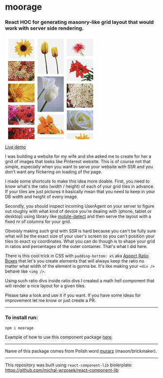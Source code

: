 # moorage

### React HOC for generating masonry-like grid layout that would work with server side rendering.

<a href="https://michal-wrzosek.github.io/moorage"><img src="/demo.png" width="300px" /></a>

[Live demo](https://michal-wrzosek.github.io/moorage)

I was building a website for my wife and she asked me to create for her a grid of images that looks like Pinterest website. This is of course not that simple, especially when you want to serve your website with SSR and you don't want any flickering on loading of the page.

I made some shortcuts to make this idea more doable. First, you need to know what's the ratio (width / height) of each of your grid tiles in advance. If your tiles are just pictures it basically mean that you need to keep in your DB width and height of every image.

Secondly, you should inspect incoming UserAgent on your server to figure out roughly with what kind of device you're dealing with (phone, tablet or desktop) using library like [mobile-detect](https://github.com/hgoebl/mobile-detect.js) and then serve the layout with a fixed nr of columns for your grid.

Obvoisly making such grid with SSR is hard because you can't be fully sure what will be the exact size of your user's screen so you can't position your tiles to exact xy coordinates. What you can do though is to shape your grid in ratios and percentages of the outer container. That's what I did here.

There is this cool trick in CSS with `padding-bottom: x%` aka [Aspect Ratio Boxes](https://css-tricks.com/aspect-ratio-boxes/) that let's you create elements that will always keep the ratio no matter what width of the element is gonna be. It's like making your `<div />` behave like `<img />`.

Using such ratio divs inside ratio divs I created a math hell component that will render a nice layout for a given tiles.

Please take a look and use it if you want. If you have some ideas for improvement let me know or just create a PR.

---

### To install run:

```
npm i moorage
```

Example of how to use this component package [here](example/src/App.tsx).

---

Name of this package comes from Polish word [murarz](https://translate.google.pl/#view=home&op=translate&sl=pl&tl=en&text=murarz) (mason/brickmaker).

---

This repository was built using `react-component-lib` biolerplate:
https://github.com/michal-wrzosek/react-component-lib
